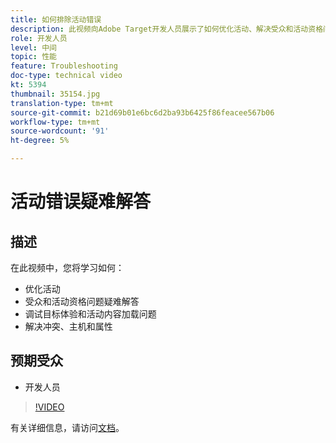 ```yaml
---
title: 如何排除活动错误
description: 此视频向Adobe Target开发人员展示了如何优化活动、解决受众和活动资格问题、调试目标体验和活动内容加载问题以及解决冲突、主机和属性问题。
role: 开发人员
level: 中间
topic: 性能
feature: Troubleshooting
doc-type: technical video
kt: 5394
thumbnail: 35154.jpg
translation-type: tm+mt
source-git-commit: b21d69b01e6bc6d2ba93b6425f86feacee567b06
workflow-type: tm+mt
source-wordcount: '91'
ht-degree: 5%

---
```



# 活动错误疑难解答

## 描述

在此视频中，您将学习如何：

* 优化活动
* 受众和活动资格问题疑难解答
* 调试目标体验和活动内容加载问题
* 解决冲突、主机和属性

## 预期受众

* 开发人员

>[!VIDEO](https://video.tv.adobe.com/v/35154/?quality=12)

有关详细信息，请访问[文档](https://docs.adobe.com/content/help/en/target/using/troubleshoot/troubleshooting-target.html)。
